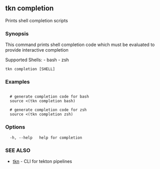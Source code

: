 ## tkn completion

Prints shell completion scripts

### Synopsis


This command prints shell completion code which must be evaluated to provide
interactive completion

Supported Shells:
	- bash
	- zsh


```
tkn completion [SHELL]
```

### Examples

```

  # generate completion code for bash
  source <(tkn completion bash)

  # generate completion code for zsh
  source <(tkn completion zsh)

```

### Options

```
  -h, --help   help for completion
```

### SEE ALSO

* [tkn](tkn.md)	 - CLI for tekton pipelines

